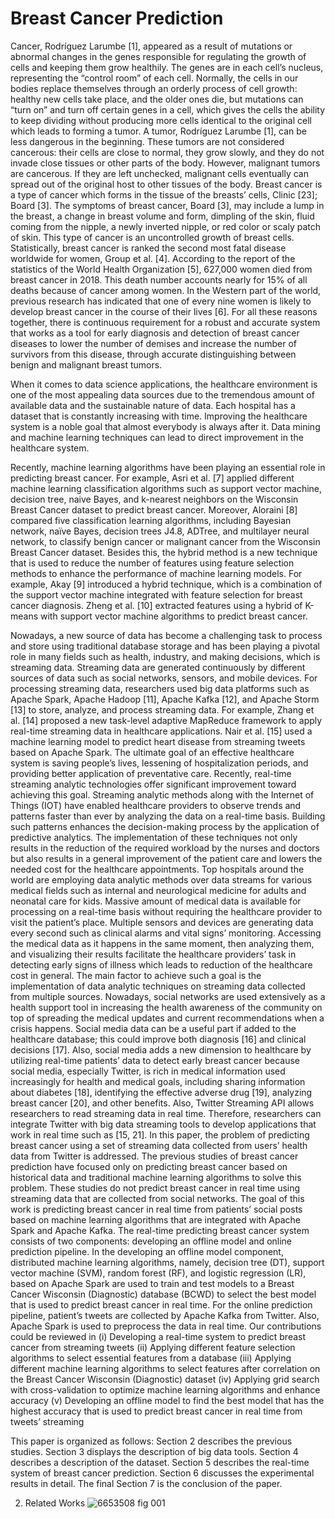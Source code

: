 # Breast Cancer Prediction
Cancer, Rodríguez Larumbe [1], appeared as a result of mutations or abnormal changes in the genes responsible for regulating the growth of cells and keeping them grow healthily. The genes are in each cell’s nucleus, representing the “control room” of each cell. Normally, the cells in our bodies replace themselves through an orderly process of cell growth: healthy new cells take place, and the older ones die, but mutations can “turn on” and turn off certain genes in a cell, which gives the cells the ability to keep dividing without producing more cells identical to the original cell which leads to forming a tumor. A tumor, Rodríguez Larumbe [1], can be less dangerous in the beginning. These tumors are not considered cancerous: their cells are close to normal, they grow slowly, and they do not invade close tissues or other parts of the body. However, malignant tumors are cancerous. If they are left unchecked, malignant cells eventually can spread out of the original host to other tissues of the body. Breast cancer is a type of cancer which forms in the tissue of the breasts’ cells, Clinic [23]; Board [3]. The symptoms of breast cancer, Board [3], may include a lump in the breast, a change in breast volume and form, dimpling of the skin, fluid coming from the nipple, a newly inverted nipple, or red color or scaly patch of skin. This type of cancer is an uncontrolled growth of breast cells. Statistically, breast cancer is ranked the second most fatal disease worldwide for women, Group et al. [4]. According to the report of the statistics of the World Health Organization [5], 627,000 women died from breast cancer in 2018. This death number accounts nearly for 15% of all deaths because of cancer among women. In the Western part of the world, previous research has indicated that one of every nine women is likely to develop breast cancer in the course of their lives [6]. For all these reasons together, there is continuous requirement for a robust and accurate system that works as a tool for early diagnosis and detection of breast cancer diseases to lower the number of demises and increase the number of survivors from this disease, through accurate distinguishing between benign and malignant breast tumors.

When it comes to data science applications, the healthcare environment is one of the most appealing data sources due to the tremendous amount of available data and the sustainable nature of data. Each hospital has a dataset that is constantly increasing with time. Improving the healthcare system is a noble goal that almost everybody is always after it. Data mining and machine learning techniques can lead to direct improvement in the healthcare system.

Recently, machine learning algorithms have been playing an essential role in predicting breast cancer. For example, Asri et al. [7] applied different machine learning classification algorithms such as support vector machine, decision tree, naive Bayes, and k-nearest neighbors on the Wisconsin Breast Cancer dataset to predict breast cancer. Moreover, Aloraini [8] compared five classification learning algorithms, including Bayesian network, naïve Bayes, decision trees J4.8, ADTree, and multilayer neural network, to classify benign cancer or malignant cancer from the Wisconsin Breast Cancer dataset. Besides this, the hybrid method is a new technique that is used to reduce the number of features using feature selection methods to enhance the performance of machine learning models. For example, Akay [9] introduced a hybrid technique, which is a combination of the support vector machine integrated with feature selection for breast cancer diagnosis. Zheng et al. [10] extracted features using a hybrid of K-means with support vector machine algorithms to predict breast cancer.

Nowadays, a new source of data has become a challenging task to process and store using traditional database storage and has been playing a pivotal role in many fields such as health, industry, and making decisions, which is streaming data. Streaming data are generated continuously by different sources of data such as social networks, sensors, and mobile devices. For processing streaming data, researchers used big data platforms such as Apache Spark, Apache Hadoop [11], Apache Kafka [12], and Apache Storm [13] to store, analyze, and process streaming data. For example, Zhang et al. [14] proposed a new task-level adaptive MapReduce framework to apply real-time streaming data in healthcare applications. Nair et al. [15] used a machine learning model to predict heart disease from streaming tweets based on Apache Spark. The ultimate goal of an effective healthcare system is saving people’s lives, lessening of hospitalization periods, and providing better application of preventative care. Recently, real-time streaming analytic technologies offer significant improvement toward achieving this goal. Streaming analytic methods along with the Internet of Things (IOT) have enabled healthcare providers to observe trends and patterns faster than ever by analyzing the data on a real-time basis. Building such patterns enhances the decision-making process by the application of predictive analytics. The implementation of these techniques not only results in the reduction of the required workload by the nurses and doctors but also results in a general improvement of the patient care and lowers the needed cost for the healthcare appointments. Top hospitals around the world are employing data analytic methods over data streams for various medical fields such as internal and neurological medicine for adults and neonatal care for kids. Massive amount of medical data is available for processing on a real-time basis without requiring the healthcare provider to visit the patient’s place. Multiple sensors and devices are generating data every second such as clinical alarms and vital signs’ monitoring. Accessing the medical data as it happens in the same moment, then analyzing them, and visualizing their results facilitate the healthcare providers’ task in detecting early signs of illness which leads to reduction of the healthcare cost in general. The main factor to achieve such a goal is the implementation of data analytic techniques on streaming data collected from multiple sources. Nowadays, social networks are used extensively as a health support tool in increasing the health awareness of the community on top of spreading the medical updates and current recommendations when a crisis happens. Social media data can be a useful part if added to the healthcare database; this could improve both diagnosis [16] and clinical decisions [17]. Also, social media adds a new dimension to healthcare by utilizing real-time patients’ data to detect early breast cancer because social media, especially Twitter, is rich in medical information used increasingly for health and medical goals, including sharing information about diabetes [18], identifying the effective adverse drug [19], analyzing breast cancer [20], and other benefits. Also, Twitter Streaming API allows researchers to read streaming data in real time. Therefore, researchers can integrate Twitter with big data streaming tools to develop applications that work in real time such as [15, 21]. In this paper, the problem of predicting breast cancer using a set of streaming data collected from users’ health data from Twitter is addressed. The previous studies of breast cancer prediction have focused only on predicting breast cancer based on historical data and traditional machine learning algorithms to solve this problem. These studies do not predict breast cancer in real time using streaming data that are collected from social networks. The goal of this work is predicting breast cancer in real time from patients’ social posts based on machine learning algorithms that are integrated with Apache Spark and Apache Kafka. The real-time predicting breast cancer system consists of two components: developing an offline model and online prediction pipeline. In the developing an offline model component, distributed machine learning algorithms, namely, decision tree (DT), support vector machine (SVM), random forest (RF), and logistic regression (LR), based on Apache Spark are used to train and test models to a Breast Cancer Wisconsin (Diagnostic) database (BCWD) to select the best model that is used to predict breast cancer in real time. For the online prediction pipeline, patient’s tweets are collected by Apache Kafka from Twitter. Also, Apache Spark is used to preprocess the data in real time. Our contributions could be reviewed in
(i)	Developing a real-time system to predict breast cancer from streaming tweets
(ii)	Applying different feature selection algorithms to select essential features from a database
(iii)	Applying different machine learning algorithms to select features after correlation on the Breast Cancer Wisconsin (Diagnostic) dataset
(iv)	Applying grid search with cross-validation to optimize machine learning algorithms and enhance accuracy
(v)	Developing an offline model to find the best model that has the highest accuracy that is used to predict breast cancer in real time from tweets’ streaming

This paper is organized as follows: Section 2 describes the previous studies. Section 3 displays the description of big data tools. Section 4 describes a description of the dataset. Section 5 describes the real-time system of breast cancer prediction. Section 6 discusses the experimental results in detail. The final Section 7 is the conclusion of the paper.

2. Related Works
![6653508 fig 001](https://user-images.githubusercontent.com/92047366/232545058-914936f8-7e29-444f-8162-5dcaf93827ca.jpg)
